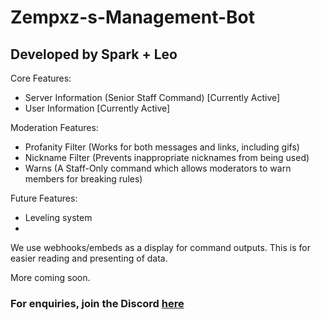 # Zempxz-s-Management-Bot

## Developed by Spark + Leo

Core Features:
- Server Information (Senior Staff Command) [Currently Active]
- User Information [Currently Active]


Moderation Features:
- Profanity Filter (Works for both messages and links, including gifs)
- Nickname Filter (Prevents inappropriate nicknames from being used)
- Warns (A Staff-Only command which allows moderators to warn members for breaking rules)

Future Features:
- Leveling system
- 


We use webhooks/embeds as a display for command outputs.
This is for easier reading and presenting of data.



More coming soon.


### For enquiries, join the Discord [here](https://discord.gg/2JP6WN7sNv)
